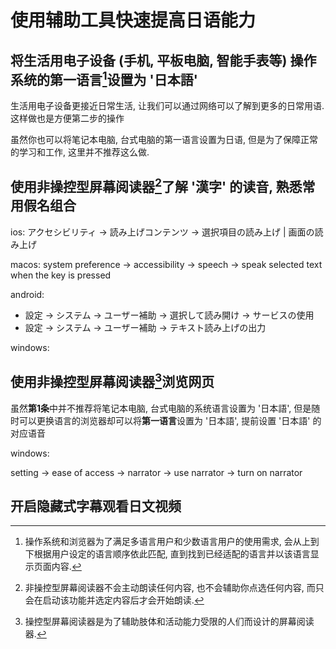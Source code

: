 
# 使用辅助工具快速提高日语能力

## 将生活用电子设备 (手机, 平板电脑, 智能手表等) 操作系统的**第一语言**[^1]设置为 '日本語'

生活用电子设备更接近日常生活, 让我们可以通过网络可以了解到更多的日常用语. 这样做也是方便第二步的操作

虽然你也可以将笔记本电脑, 台式电脑的第一语言设置为日语, 但是为了保障正常的学习和工作, 这里并不推荐这么做.

## 使用**非操控型屏幕阅读器**[^2]了解 '漢字' 的读音, 熟悉常用假名组合

ios: アクセシビリティ -> 読み上げコンテンツ -> 選択項目の読み上げ | 画面の読み上げ

macos: system preference -> accessibility -> speech -> speak selected text when the key is pressed

android:

- 設定 -> システム -> ユーザー補助 -> 選択して読み開け -> サービスの使用
- 設定 -> システム -> ユーザー補助 -> テキスト読み上げの出力

windows:



## 使用**非操控型屏幕阅读器**[^3]浏览网页

虽然**第1条**中并不推荐将笔记本电脑, 台式电脑的系统语言设置为 '日本語', 但是随时可以更换语言的浏览器却可以将**第一语言**设置为 '日本語', 提前设置 '日本語' 的对应语音

windows: 

setting -> ease of access -> narrator -> use narrator -> turn on narrator

## 开启隐藏式字幕观看日文视频

[^1]: 操作系统和浏览器为了满足多语言用户和少数语言用户的使用需求, 会从上到下根据用户设定的语言顺序依此匹配, 直到找到已经适配的语言并以该语言显示页面内容.

[^2]: 非操控型屏幕阅读器不会主动朗读任何内容, 也不会辅助你点选任何内容, 而只会在启动该功能并选定内容后才会开始朗读.

[^3]: 操控型屏幕阅读器是为了辅助肢体和活动能力受限的人们而设计的屏幕阅读器.